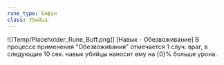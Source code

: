 ```yaml
---
rune_type: Бифан
class: Убийца
---
```

![[Temp/Placeholder_Rune_Buff.png]]
[Навык - Обезвоживание] В процессе применения "Обезвоживания" отмечается 1 случ. враг, в следующие 10 сек. навык убийцы наносит ему на {0}% больше урона.
